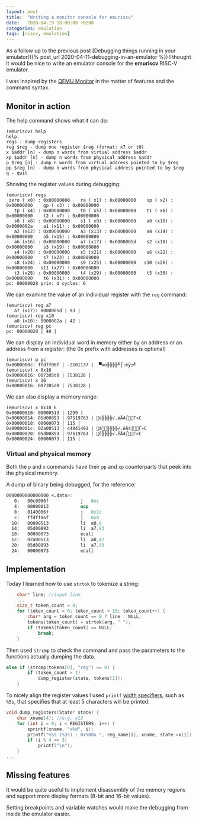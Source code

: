 ```yaml
---
layout: post
title:  "Writing a monitor console for emuriscv"
date:   2020-04-19 18:00:00 +0200
categories: emulation
tags: [riscv, emulation]
---
```


As a follow up to the previous post [Debugging things running in your emulator]({% post_url 2020-04-11-debugging-in-an-emulator %}) I thought it would be nice to write an emulator console for the **emuriscv** RISC-V emulator.

I was inspired by the [QEMU Monitor](https://en.wikibooks.org/wiki/QEMU/Monitor) in the matter of features and the command syntax.

## Monitor in action
The help command shows what it can do:

```
(emuriscv) help
help:
regs - dump registers
reg $reg - dump one register $reg (format: x7 or t0)
x $addr [n] - dump n words from virtual address $addr
xp $addr [n] - dump n words from physical address $addr
p $reg [n] - dump n words from virtual address pointed to by $reg
pp $reg [n] - dump n words from physical address pointed to by $reg
q - quit
```

Showing the register values during debugging:

```
(emuriscv) regs
 zero ( x0) : 0x00000000    ra ( x1) : 0x00000000    sp ( x2) : 0x00000000    gp ( x3) : 0x00000000
   tp ( x4) : 0x00000000    t0 ( x5) : 0x00000000    t1 ( x6) : 0x00000000    t2 ( x7) : 0x00000000
   s0 ( x8) : 0x00000000    s1 ( x9) : 0x00000000    a0 (x10) : 0x0000002a    a1 (x11) : 0x00000000
   a2 (x12) : 0x00000000    a3 (x13) : 0x00000000    a4 (x14) : 0x00000000    a5 (x15) : 0x00000000
   a6 (x16) : 0x00000000    a7 (x17) : 0x0000005d    s2 (x18) : 0x00000000    s3 (x19) : 0x00000000
   s4 (x20) : 0x00000000    s5 (x21) : 0x00000000    s6 (x22) : 0x00000000    s7 (x23) : 0x00000000
   s8 (x24) : 0x00000000    s9 (x25) : 0x00000000   s10 (x26) : 0x00000000   s11 (x27) : 0x00000000
   t3 (x28) : 0x00000000    t4 (x29) : 0x00000000    t5 (x30) : 0x00000000    t6 (x31) : 0x00000000
pc: 00000028 priv: U cycles: 6
```

We can examine the value of an individual register with the `reg` command:
```
(emuriscv) reg a7
   a7 (x17): 0000005d | 93 |
(emuriscv) reg x10
   a0 (x10): 0000002a | 42 |
(emuriscv) reg pc
pc: 00000028 | 40 |
```

We can display an individual word in memory either by an address or an address from a register: (the 0x prefix with addresses is optional)

```
(emuriscv) p pc
0x0000000c: ffdff06f | -2101137 |  ▀≡o╠╠╠╠╨⌠┌èÿ±╝
(emuriscv) x 0x16
0x00000016: 007305d0 | 7538128 |
(emuriscv) x 16
0x00000016: 007305d0 | 7538128 |
```

We can also display a memory range:

```
(emuriscv) x 0x10 6
0x00000010: 00000513 | 1299 |
0x00000014: 05d00893 | 97519763 | ô╠╠╠╠√.ëÄ4⌠Γ»C
0x00000018: 00000073 | 115 |
0x0000001c: 02a00513 | 44041491 | á╠╠╠╠√.ëÄ4⌠Γ»C
0x00000020: 05d00893 | 97519763 | ô╠╠╠╠√.ëÄ4⌠Γ»C
0x00000024: 00000073 | 115 |
```

### Virtual and physical memory
Both the `p` and `x` commands have their `pp` and `xp` counterparts that peek into the physical memory.

A dump of binary being debugged, for the reference:

``` nasm
0000000000000000 <.data>:
   0:	00c0006f          	j	0xc
   4:	00000013          	nop
   8:	0140006f          	j	0x1c
   c:	ffdff06f          	j	0x8
  10:	00000513          	li	a0,0
  14:	05d00893          	li	a7,93
  18:	00000073          	ecall
  1c:	02a00513          	li	a0,42
  20:	05d00893          	li	a7,93
  24:	00000073          	ecall   
```

## Implementation

Today I learned how to use `strtok` to tokenize a string:

```c
    char* line; //input line
    ...
	size_t token_count = 0;
	for (token_count = 0; token_count < 10; token_count++) {
		char* arg = token_count == 0 ? line : NULL;
		tokens[token_count] = strtok(arg, " ");
		if (tokens[token_count] == NULL)
			break;
	}
```

Then used `strcmp` to check the command and pass the parameters to the functions actually dumping the data.

```c
else if (strcmp(tokens[0], "reg") == 0) {
		if (token_count > 1)
			dump_register(state, tokens[1]);
	}
```

To nicely align the register values I used `printf` [width specifiers](https://en.wikipedia.org/wiki/Printf_format_string#Width_field), such as `%5s`, that specifies that at least 5 characters will be printed:

```c
void dump_registers(State* state) {
	char xname[4]; //e.g. x12
	for (int i = 0; i < REGISTERS; i++) {
		sprintf(xname, "x%d", i);
		printf("%5s (%3s) : 0x%08x ", reg_name[i], xname, state->x[i]);
		if (i % 4 == 3)
			printf("\n");
	}
...
```


## Missing features

It would be quite useful to implement disassembly of the memory regions and support more display formats (8-bit and 16-bit values). 

Setting breakpoints and variable watches would make the debugging from inside the emulator easier. 